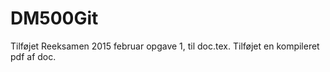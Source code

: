 # DM500Git
Tilføjet Reeksamen 2015 februar opgave 1, til doc.tex.
Tilføjet en kompileret pdf af doc.
